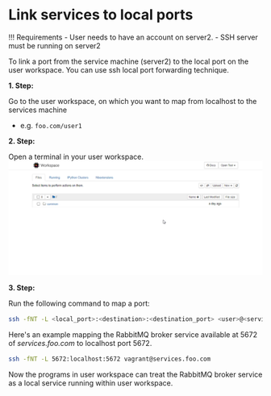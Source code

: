 # Link services to local ports

<!-- prettier-ignore -->
<!-- markdownlint-disable MD046 -->
!!! Requirements
    - User needs to have an account on server2.
    - SSH server must be running on server2

To link a port from the service machine (server2)
to the local port on the user workspace.
You can use ssh local port forwarding technique.

**1. Step:**

Go to the user workspace, on which you want to map
from localhost to the services machine

- e.g. `foo.com/user1`

**2. Step:**

Open a terminal in your user workspace.
![Open terminal in user workspace](open_terminal_in_workspace.gif)

**3. Step:**

Run the following command to map a port:

```sh
ssh -fNT -L <local_port>:<destination>:<destination_port> <user>@<services.server.com>
```

Here's an example mapping the RabbitMQ broker service available at 5672 of
_services.foo.com_ to localhost port 5672.

```sh
ssh -fNT -L 5672:localhost:5672 vagrant@services.foo.com
```

Now the programs in user workspace can treat the RabbitMQ broker service as
a local service running within user workspace.
